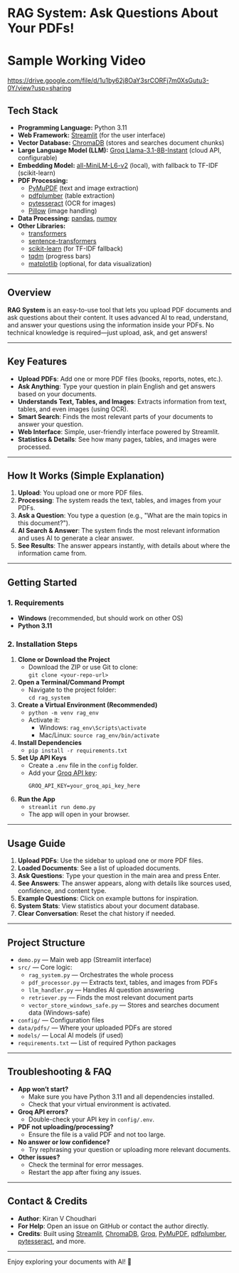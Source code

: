 # RAG System: Ask Questions About Your PDFs!

# Sample Working Video
https://drive.google.com/file/d/1u1by62j8OaY3srCORFj7m0XsGutu3-0Y/view?usp=sharing

## Tech Stack

- **Programming Language:** Python 3.11
- **Web Framework:** [Streamlit](https://streamlit.io/) (for the user interface)
- **Vector Database:** [ChromaDB](https://www.trychroma.com/) (stores and searches document chunks)
- **Large Language Model (LLM):** [Groq Llama-3.1-8B-Instant](https://groq.com/) (cloud API, configurable)
- **Embedding Model:** [all-MiniLM-L6-v2](https://huggingface.co/sentence-transformers/all-MiniLM-L6-v2) (local), with fallback to TF-IDF (scikit-learn)
- **PDF Processing:**
  - [PyMuPDF](https://pymupdf.readthedocs.io/) (text and image extraction)
  - [pdfplumber](https://github.com/jsvine/pdfplumber) (table extraction)
  - [pytesseract](https://github.com/madmaze/pytesseract) (OCR for images)
  - [Pillow](https://python-pillow.org/) (image handling)
- **Data Processing:** [pandas](https://pandas.pydata.org/), [numpy](https://numpy.org/)
- **Other Libraries:**
  - [transformers](https://huggingface.co/docs/transformers/index)
  - [sentence-transformers](https://www.sbert.net/)
  - [scikit-learn](https://scikit-learn.org/) (for TF-IDF fallback)
  - [tqdm](https://tqdm.github.io/) (progress bars)
  - [matplotlib](https://matplotlib.org/) (optional, for data visualization)

---

## Overview

**RAG System** is an easy-to-use tool that lets you upload PDF documents and ask questions about their content. It uses advanced AI to read, understand, and answer your questions using the information inside your PDFs. No technical knowledge is required—just upload, ask, and get answers!

---

## Key Features

- **Upload PDFs**: Add one or more PDF files (books, reports, notes, etc.).
- **Ask Anything**: Type your question in plain English and get answers based on your documents.
- **Understands Text, Tables, and Images**: Extracts information from text, tables, and even images (using OCR).
- **Smart Search**: Finds the most relevant parts of your documents to answer your question.
- **Web Interface**: Simple, user-friendly interface powered by Streamlit.
- **Statistics & Details**: See how many pages, tables, and images were processed.

---

## How It Works (Simple Explanation)

1. **Upload**: You upload one or more PDF files.
2. **Processing**: The system reads the text, tables, and images from your PDFs.
3. **Ask a Question**: You type a question (e.g., "What are the main topics in this document?").
4. **AI Search & Answer**: The system finds the most relevant information and uses AI to generate a clear answer.
5. **See Results**: The answer appears instantly, with details about where the information came from.

---

## Getting Started

### 1. Requirements

- **Windows** (recommended, but should work on other OS)
- **Python 3.11**

### 2. Installation Steps

1. **Clone or Download the Project**
   - Download the ZIP or use Git to clone:  
     `git clone <your-repo-url>`
2. **Open a Terminal/Command Prompt**
   - Navigate to the project folder:  
     `cd rag_system`
3. **Create a Virtual Environment (Recommended)**
   - `python -m venv rag_env`
   - Activate it:
     - Windows: `rag_env\Scripts\activate`
     - Mac/Linux: `source rag_env/bin/activate`
4. **Install Dependencies**
   - `pip install -r requirements.txt`
5. **Set Up API Keys**
   - Create a `.env` file in the `config` folder.
   - Add your [Groq API key](https://console.groq.com/keys):
     ```
     GROQ_API_KEY=your_groq_api_key_here
     ```
6. **Run the App**
   - `streamlit run demo.py`
   - The app will open in your browser.

---

## Usage Guide

1. **Upload PDFs**: Use the sidebar to upload one or more PDF files.
2. **Loaded Documents**: See a list of uploaded documents.
3. **Ask Questions**: Type your question in the main area and press Enter.
4. **See Answers**: The answer appears, along with details like sources used, confidence, and content type.
5. **Example Questions**: Click on example buttons for inspiration.
6. **System Stats**: View statistics about your document database.
7. **Clear Conversation**: Reset the chat history if needed.

---

## Project Structure

- `demo.py` — Main web app (Streamlit interface)
- `src/` — Core logic:
  - `rag_system.py` — Orchestrates the whole process
  - `pdf_processor.py` — Extracts text, tables, and images from PDFs
  - `llm_handler.py` — Handles AI question answering
  - `retriever.py` — Finds the most relevant document parts
  - `vector_store_windows_safe.py` — Stores and searches document data (Windows-safe)
- `config/` — Configuration files
- `data/pdfs/` — Where your uploaded PDFs are stored
- `models/` — Local AI models (if used)
- `requirements.txt` — List of required Python packages

---

## Troubleshooting & FAQ

- **App won’t start?**
  - Make sure you have Python 3.11 and all dependencies installed.
  - Check that your virtual environment is activated.
- **Groq API errors?**
  - Double-check your API key in `config/.env`.
- **PDF not uploading/processing?**
  - Ensure the file is a valid PDF and not too large.
- **No answer or low confidence?**
  - Try rephrasing your question or uploading more relevant documents.
- **Other issues?**
  - Check the terminal for error messages.
  - Restart the app after fixing any issues.

---

## Contact & Credits

- **Author**: Kiran V Choudhari
- **For Help**: Open an issue on GitHub or contact the author directly.
- **Credits**: Built using [Streamlit](https://streamlit.io/), [ChromaDB](https://www.trychroma.com/), [Groq](https://groq.com/), [PyMuPDF](https://pymupdf.readthedocs.io/), [pdfplumber](https://github.com/jsvine/pdfplumber), [pytesseract](https://github.com/madmaze/pytesseract), and more.

---

Enjoy exploring your documents with AI! 🚀
